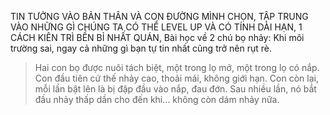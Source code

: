 
TIN TƯỞNG VÀO BẢN THÂN VÀ CON ĐƯỜNG MÌNH CHỌN, TẬP TRUNG VÀO NHỮNG GÌ CHÚNG TA CÓ THỂ LEVEL UP VÀ CÓ TÍNH DÀI HẠN, 1 CÁCH KIÊN TRÌ BỀN BỈ NHẤT QUÁN, 
Bài học về 2 chú bọ nhảy: Khi môi trường sai, ngay cả những gì bạn tự tin nhất cũng trở nên rụt rè. 
> Hai con bọ được nuôi tách biệt, một trong lọ mở, một trong lọ có nắp. Con đầu tiên cứ thế nhảy cao, thoải mái, không giới hạn. Con còn lại, mỗi lần bật lên là bị đập đầu vào nắp, đau đớn. Sau nhiều lần, nó bắt đầu nhảy thấp dần cho đến khi… không còn dám nhảy nữa.